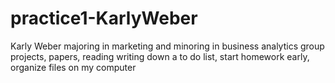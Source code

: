 # practice1-KarlyWeber
Karly Weber
majoring in marketing and minoring in business analytics
group projects, papers, reading
writing down a to do list, start homework early, organize files on my computer
